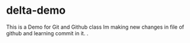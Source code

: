 # delta-demo
This is a Demo for Git and Github class
Im making new changes in file of github and learning commit in it.
.